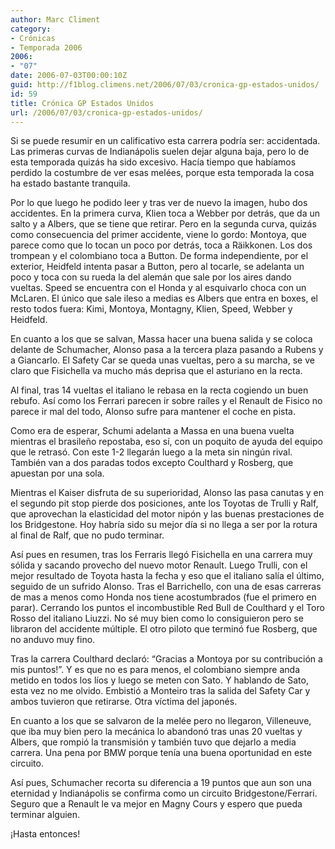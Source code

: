 ```yaml
---
author: Marc Climent
category:
- Crónicas
- Temporada 2006
2006:
- "07"
date: 2006-07-03T00:00:10Z
guid: http://f1blog.climens.net/2006/07/03/cronica-gp-estados-unidos/
id: 59
title: Crónica GP Estados Unidos
url: /2006/07/03/cronica-gp-estados-unidos/
---
```


Si se puede resumir en un calificativo esta carrera podría ser: accidentada. Las primeras curvas de Indianápolis suelen dejar alguna baja, pero lo de esta temporada quizás ha sido excesivo. Hacía tiempo que habíamos perdido la costumbre de ver esas melées, porque esta temporada la cosa ha estado bastante tranquila.

Por lo que luego he podido leer y tras ver de nuevo la imagen, hubo dos accidentes. En la primera curva, Klien toca a Webber por detrás, que da un salto y a Albers, que se tiene que retirar. Pero en la segunda curva, quizás como consecuencia del primer accidente, viene lo gordo: Montoya, que parece como que lo tocan un poco por detrás, toca a Räikkonen. Los dos trompean y el colombiano toca a Button. De forma independiente, por el exterior, Heidfeld intenta pasar a Button, pero al tocarle, se adelanta un poco y toca con su rueda la del alemán que sale por los aires dando vueltas. Speed se encuentra con el Honda y al esquivarlo choca con un McLaren. El único que sale ileso a medias es Albers que entra en boxes, el resto todos fuera: Kimi, Montoya, Montagny, Klien, Speed, Webber y Heidfeld.
  
En cuanto a los que se salvan, Massa hacer una buena salida y se coloca delante de Schumacher, Alonso pasa a la tercera plaza pasando a Rubens y a Giancarlo. El Safety Car se queda unas vueltas, pero a su marcha, se ve claro que Fisichella va mucho más deprisa que el asturiano en la recta.

Al final, tras 14 vueltas el italiano le rebasa en la recta cogiendo un buen rebufo. Así como los Ferrari parecen ir sobre raíles y el Renault de Fisico no parece ir mal del todo, Alonso sufre para mantener el coche en pista.

Como era de esperar, Schumi adelanta a Massa en una buena vuelta mientras el brasileño repostaba, eso sí, con un poquito de ayuda del equipo que le retrasó. Con este 1-2 llegarán luego a la meta sin ningún rival. También van a dos paradas todos excepto Coulthard y Rosberg, que apuestan por una sola.

Mientras el Kaiser disfruta de su superioridad, Alonso las pasa canutas y en el segundo pit stop pierde dos posiciones, ante los Toyotas de Trulli y Ralf, que aprovechan la elasticidad del motor nipón y las buenas prestaciones de los Bridgestone. Hoy habría sido su mejor día si no llega a ser por la rotura al final de Ralf, que no pudo terminar.

Así pues en resumen, tras los Ferraris llegó Fisichella en una carrera muy sólida y sacando provecho del nuevo motor Renault. Luego Trulli, con el mejor resultado de Toyota hasta la fecha y eso que el italiano salía el último, seguido de un sufrido Alonso. Tras el Barrichello, con una de esas carreras de mas a menos como Honda nos tiene acostumbrados (fue el primero en parar). Cerrando los puntos el incombustible Red Bull de Coulthard y el Toro Rosso del italiano Liuzzi. No sé muy bien como lo consiguieron pero se libraron del accidente múltiple. El otro piloto que terminó fue Rosberg, que no anduvo muy fino.

Tras la carrera Coulthard declaró: &#8220;Gracias a Montoya por su contribución a mis puntos!&#8221;. Y es que no es para menos, el colombiano siempre anda metido en todos los líos y luego se meten con Sato. Y hablando de Sato, esta vez no me olvido. Embistió a Monteiro tras la salida del Safety Car y ambos tuvieron que retirarse. Otra víctima del japonés.

En cuanto a los que se salvaron de la melée pero no llegaron, Villeneuve, que iba muy bien pero la mecánica lo abandonó tras unas 20 vueltas y Albers, que rompió la transmisión y también tuvo que dejarlo a media carrera. Una pena por BMW porque tenía una buena oportunidad en este circuito.

Así pues, Schumacher recorta su diferencia a 19 puntos que aun son una eternidad y Indianápolis se confirma como un circuito Bridgestone/Ferrari. Seguro que a Renault le va mejor en Magny Cours y espero que pueda terminar alguien.

¡Hasta entonces!